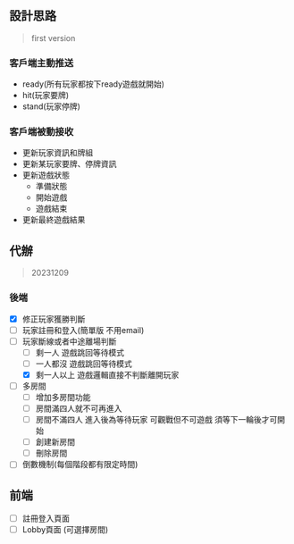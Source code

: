 ## 設計思路

> first version
### 客戶端主動推送
- ready(所有玩家都按下ready遊戲就開始)
- hit(玩家要牌)
- stand(玩家停牌)  

### 客戶端被動接收
- 更新玩家資訊和牌組
- 更新某玩家要牌、停牌資訊
- 更新遊戲狀態
  - 準備狀態
  - 開始遊戲
  - 遊戲結束
- 更新最終遊戲結果

## 代辦

> 20231209
### 後端 
- [X] 修正玩家獲勝判斷
- [ ] 玩家註冊和登入(簡單版 不用email)
- [ ] 玩家斷線或者中途離場判斷
  - [ ] 剩一人 遊戲跳回等待模式
  - [ ] 一人都沒 遊戲跳回等待模式
  - [X] 剩一人以上 遊戲邏輯直接不判斷離開玩家
- [ ] 多房間
  - [ ] 增加多房間功能
  - [ ] 房間滿四人就不可再進入
  - [ ] 房間不滿四人 進入後為等待玩家 可觀戰但不可遊戲 須等下一輪後才可開始
  - [ ] 創建新房間
  - [ ] 刪除房間
- [ ] 倒數機制(每個階段都有限定時間)

## 前端
- [ ] 註冊登入頁面
- [ ] Lobby頁面 (可選擇房間)
